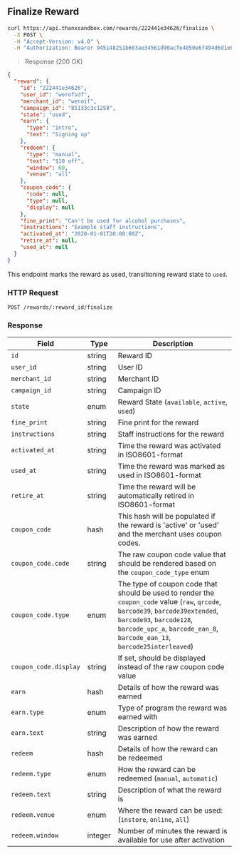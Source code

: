 ## Finalize Reward

```bash
curl https://api.thanxsandbox.com/rewards/222441e34626/finalize \
  -X POST \
  -H "Accept-Version: v4.0" \
  -H "Authorization: Bearer 945148251b603ae34561d90acfe4050e67494d6d1e65d4d3d52798407f03c0bd"
```

> Response (200 OK)

```json
{
  "reward": {
    "id": "222441e34626",
    "user_id": "werofsdf",
    "merchant_id": "weroif",
    "campaign_id": "85133c3c1258",
    "state": "used",
    "earn": {
      "type": "intro",
      "text": "Signing up"
    },
    "redeem": {
      "type": "manual",
      "text": "$10 off",
      "window": 60,
      "venue": "all"
    },
    "coupon_code": {
      "code": null,
      "type": null,
      "display": null
    },
    "fine_print": "Can't be used for alcohol purchases",
    "instructions": "Example staff instructions",
    "activated_at": "2020-01-01T20:00:00Z",
    "retire_at": null,
    "used_at": null
  }
}
```

This endpoint marks the reward as used, transitioning reward state to `used`.

### HTTP Request

`POST /rewards/:reward_id/finalize`

### Response

Field | Type | Description
----- | ---- | -----------
`id` | string | Reward ID
`user_id` | string | User ID
`merchant_id` | string | Merchant ID
`campaign_id` | string | Campaign ID
`state` | enum | Reward State (`available`, `active`, `used`)
`fine_print` | string | Fine print for the reward
`instructions` | string | Staff instructions for the reward
`activated_at` | string | Time the reward was activated in ISO8601-format
`used_at` | string | Time the reward was marked as used in ISO8601-format
`retire_at` | string | Time the reward will be automatically retired in ISO8601-format
`coupon_code` | hash | This hash will be populated if the reward is 'active' or 'used' and the merchant uses coupon codes.
`coupon_code.code` | string | The raw coupon code value that should be rendered based on the `coupon_code_type` enum
`coupon_code.type` | enum | The type of coupon code that should be used to render the `coupon_code` value (`raw`, `qrcode`, `barcode39`, `barcode39extended`, `barcode93`, `barcode128`, `barcode_upc_a`, `barcode_ean_8`, `barcode_ean_13`, `barcode25interleaved`)
`coupon_code.display` | string | If set, should be displayed instead of the raw coupon code value
`earn` | hash | Details of how the reward was earned
`earn.type` | enum | Type of program the reward was earned with
`earn.text` | string | Description of how the reward was earned
`redeem` | hash | Details of how the reward can be redeemed
`redeem.type` | enum | How the reward can be redeemed (`manual`, `automatic`)
`redeem.text` | string | Description of what the reward is
`redeem.venue` | enum | Where the reward can be used: (`instore`, `online`, `all`)
`redeem.window` | integer | Number of minutes the reward is available for use after activation
